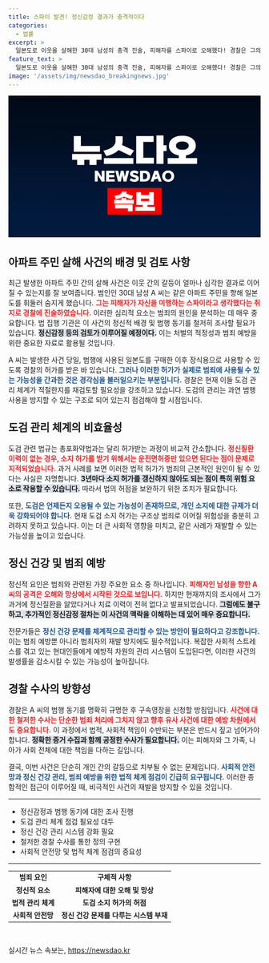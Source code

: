 ```yaml
---
title: 스파이 발견! 정신감정 결과가 충격적이다
categories:
  - 법률
excerpt: >
  일본도로 이웃을 살해한 30대 남성의 충격 진술, 피해자를 스파이로 오해했다! 경찰은 그의 정신상태를 검토 중이며, 도검 관리 체계에 대한 논란이 거세지고 있습니다. 클릭하여 상세한 사건의 전말을 확인하세요!
feature_text: >
  일본도로 이웃을 살해한 30대 남성의 충격 진술, 피해자를 스파이로 오해했다! 경찰은 그의 정신상태를 검토 중이며, 도검 관리 체계에 대한 논란이 거세지고 있습니다. 클릭하여 상세한 사건의 전말을 확인하세요!
image: '/assets/img/newsdao_breakingnews.jpg'
---
```


<p><img src="/assets/img/newsdao_breakingnews.jpg" alt="flaretime 속보" /></p>

<h2 data-ke-size="size26">아파트 주민 살해 사건의 배경 및 검토 사항</h2>

<p data-ke-size="size16">최근 발생한 아파트 주민 간의 살해 사건은 이웃 간의 갈등이 얼마나 심각한 결과로 이어질 수 있는지를 잘 보여줍니다. 범인인 30대 남성 A 씨는 같은 아파트 주민을 향해 일본도를 휘둘러 숨지게 했습니다. <b><span style="color: #ee2323;">그는 피해자가 자신을 미행하는 스파이라고 생각했다는 취지로 경찰에 진술하였습니다.</span></b> 이러한 심리적 요소는 범죄의 원인을 분석하는 데 매우 중요합니다. 법 집행 기관은 이 사건의 정신적 배경 및 범행 동기를 철저히 조사할 필요가 있습니다. <b><span style="background-color: #21538527;">정신감정 등의 검토가 이루어질 예정이다.</span></b> 이는 처벌의 적정성과 범죄 예방을 위한 중요한 자료로 활용될 것입니다.</p>

<p data-ke-size="size16">A 씨는 발생한 사건 당일, 범행에 사용된 일본도를 구매한 이후 장식용으로 사용할 수 있도록 경찰의 허가를 받은 바 있습니다. <b><span style="color: #1a5490;">그러나 이러한 허가가 실제로 범죄에 사용될 수 있는 가능성을 간과한 것은 경각심을 불러일으키는 부분입니다.</span></b> 경찰은 현재 이들 도검 관리 체계가 적절한지를 재검토할 필요성을 강조하고 있습니다. 도검의 관리는 과연 범행 사용을 방지할 수 있는 구조로 되어 있는지 점검해야 할 시점입니다.</p>

<h2 data-ke-size="size26">도검 관리 체계의 비효율성</h2>

<p data-ke-size="size16">도검 관련 법규는 총포화약법과는 달리 허가받는 과정이 비교적 간소합니다. <b><span style="color: #ee2323;">정신질환 이력이 없는 경우, 소지 허가를 받기 위해서는 운전면허증만 있으면 된다는 점이 문제로 지적되었습니다.</span></b> 과거 사례를 보면 이러한 법적 허가가 범죄의 근본적인 원인이 될 수 있다는 사실은 자명합니다. <b><span style="background-color: #21538527;">3년마다 소지 허가를 갱신하지 않아도 되는 점이 특히 위험 요소로 작용할 수 있습니다.</span></b> 따라서 법의 허점을 보완하기 위한 조치가 필요합니다.</p>

<p data-ke-size="size16">또한, <b><span style="color: #1a5490;">도검은 언제든지 오용될 수 있는 가능성이 존재하므로, 개인 소지에 대한 규제가 더욱 강화되어야 합니다.</span></b> 현재 도검 소지 허가는 구조상 범죄로 이어질 위험성을 충분히 고려하지 못하고 있습니다. 이는 더 큰 사회적 영향을 미치고, 같은 사례가 재발할 수 있는 가능성을 높이고 있습니다.</p>

<h2 data-ke-size="size26">정신 건강 및 범죄 예방</h2>

<p data-ke-size="size16">정신적 요인은 범죄와 관련된 가장 주요한 요소 중 하나입니다. <b><span style="color: #ee2323;">피해자인 남성을 향한 A 씨의 공격은 오해와 망상에서 시작된 것으로 보입니다.</span></b> 하지만 현재까지의 조사에서 그가 과거에 정신질환을 앓았다거나 치료 이력이 전혀 없다고 발표되었습니다. <b><span style="background-color: #21538527;">그럼에도 불구하고, 추가적인 정신감정 절차는 이 사건의 맥락을 이해하는 데 있어 매우 중요합니다.</span></b></p>

<p data-ke-size="size16">전문가들은 <b><span style="color: #1a5490;">정신 건강 문제를 체계적으로 관리할 수 있는 방안이 필요하다고 강조합니다.</span></b> 이는 범죄 예방뿐 아니라 범죄자의 재발 방지에도 필수적입니다. 복잡한 사회적 스트레스를 겪고 있는 현대인들에게 예방적 차원의 관리 시스템이 도입된다면, 이러한 사건의 발생률을 감소시킬 수 있는 가능성이 높아집니다.</p>

<h2 data-ke-size="size26">경찰 수사의 방향성</h2>

<p data-ke-size="size16">경찰은 A 씨의 범행 동기를 명확히 규명한 후 구속영장을 신청할 방침입니다. <b><span style="color: #ee2323;">사건에 대한 철저한 수사는 단순한 범죄 처리에 그치지 않고 향후 유사 사건에 대한 예방 차원에서도 중요합니다.</span></b> 이 과정에서 법적, 사회적 책임이 수반되는 부분은 반드시 짚고 넘어가야 합니다. <b><span style="background-color: #21538527;">정확한 증거 수집과 함께 공정한 수사가 필요합니다.</span></b> 이는 피해자와 그 가족, 나아가 사회 전체에 대한 책임을 다하는 길입니다.</p>

<p data-ke-size="size16">결국, 이번 사건은 단순히 개인 간의 갈등으로 치부될 수 없는 문제입니다. <b><span style="color: #1a5490;">사회적 안전망과 정신 건강 관리, 범죄 예방을 위한 법적 체계 점검이 긴급히 요구됩니다.</span></b> 이러한 종합적인 접근이 이루어질 때, 비극적인 사건의 재발을 방지할 수 있을 것입니다.</p>

<hr>

<ul>
<li>정신감정과 범행 동기에 대한 조사 진행</li>
<li>도검 관리 체계 점검 필요성 대두</li>
<li>정신 건강 관리 시스템 강화 필요</li>
<li>철저한 경찰 수사를 통한 정의 구현</li>
<li>사회적 안전망 및 법적 체계 점검의 중요성</li>
</ul>

<hr>

<table style="width: 100%; border-collapse: collapse;">
<tr>
<td style="text-align: center; height: 17px;"><b>범죄 요인</b></td>
<td style="text-align: center; height: 17px;"><b>구체적 사항</b></td>
</tr>
<tr>
<td style="text-align: center; height: 17px;"><b>정신적 요소</b></td>
<td style="text-align: center; height: 17px;"><b>피해자에 대한 오해 및 망상</b></td>
</tr>
<tr>
<td style="text-align: center; height: 17px;"><b>법적 관리 체계</b></td>
<td style="text-align: center; height: 17px;"><b>도검 소지 허가의 허점</b></td>
</tr>
<tr>
<td style="text-align: center; height: 17px;"><b>사회적 안전망</b></td>
<td style="text-align: center; height: 17px;"><b>정신 건강 문제를 다루는 시스템 부재</b></td>
</tr>
</table>

<p data-ke-size="size16">&nbsp;</p>
실시간 뉴스 속보는, <a href="https://newsdao.kr" rel="dofollow">https://newsdao.kr</a>


